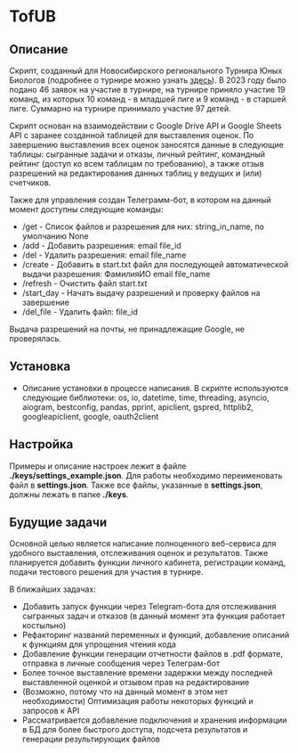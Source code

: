 # TofUB

## Описание

Скрипт, созданный для Новосибирского регионального Турнира Юных Биологов (подробнее о турнире можно
узнать [здесь](https://bioturnir.ru/tub/novosibirsk)). В 2023 году было подано 46 заявок на участие в турнире,
на турнире приняло участие 19 команд, из которых 10 команд - в младшей лиге и 9 команд - в старшей лиге. Суммарно на
турнире принимало участие 97 детей.

Скрипт основан на взаимодействии с Google Drive API и Google
Sheets API с заранее созданной таблицей для выставления оценок.
По завершению выставления всех оценок заносятся данные в следующие таблицы: сыгранные задачи и отказы,
личный рейтинг, командный рейтинг
(доступ ко всем таблицам по требованию), а также отзыв разрешений на редактирования данных таблиц у ведущих и (или)
счетчиков.

Также для управления создан Телеграмм-бот, в котором на данный момент доступны следующие команды:

* /get - Список файлов и разрешения для них: string_in_name, по умолчанию None
* /add - Добавить разрешения: email file_id
* /del - Удалить разрешения: email file_name
* /create - Добавить в start.txt файл для последующей автоматической выдачи разрешения: ФамилияИО email file_name
* /refresh - Очистить файл start.txt
* /start_day - Начать выдачу разрешений и проверку файлов на завершение
* /del_file - Удалить файл: file_id

Выдача разрешений на почты, не принадлежащие Google, не проверялась.

## Установка

* Описание установки в процессе написания. В скрипте используются следующие библиотеки: os, io, datetime, time,
  threading,
  asyncio, aiogram, bestconfig, pandas, pprint, apiclient, gspred, httplib2, googleapiclient, google, oauth2client

## Настройка

Примеры и описание настроек лежит в файле <b>./keys/settings_example.json</b>. Для работы необходимо переименовать файл
в <b>settings.json</b>.
Также все файлы, указанные в <b>settings.json</b>, должны лежать в папке <b>./keys</b>.

## Будущие задачи

Основной целью является написание полноценного веб-сервиса для удобного выставления, отслеживания оценок и результатов.
Также планируется добавить функции личного кабинета, регистрации команд, подачи тестового решения для участия в турнире.

В ближайших задачах:

* Добавить запуск функции через Telegram-бота для отслеживания сыгранных задач и отказов (в данный момент эта функция
  работает костыльно)
* Рефакторинг названий переменных и функций, добавление описаний к функциям для упрощения чтения кода
* Добавление функции генерации отчетности файлов в .pdf формате, отправка в личные сообщения через Телеграм-бот
* Более точное выставление времени задержки между последней выставленной оценкой и отзывом прав на редактирование
* (Возможно, потому что на данный момент в этом нет необходимости) Оптимизация работы некоторых функций и запросов к API
* Рассматривается добавление подключения и хранения информации в БД для более быстрого доступа, подсчета результатов и
  генерации результирующих файлов
